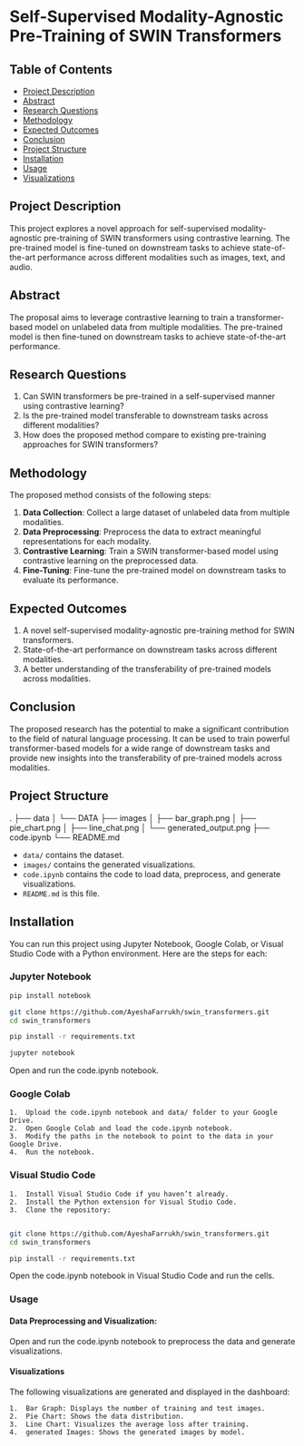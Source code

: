 # Self-Supervised Modality-Agnostic Pre-Training of SWIN Transformers

## Table of Contents

- [Project Description](#project-description)
- [Abstract](#abstract)
- [Research Questions](#research-questions)
- [Methodology](#methodology)
- [Expected Outcomes](#expected-outcomes)
- [Conclusion](#conclusion)
- [Project Structure](#project-structure)
- [Installation](#installation)
- [Usage](#usage)
- [Visualizations](#visualizations)


## Project Description

This project explores a novel approach for self-supervised modality-agnostic pre-training of SWIN transformers using contrastive learning. The pre-trained model is fine-tuned on downstream tasks to achieve state-of-the-art performance across different modalities such as images, text, and audio.

## Abstract

The proposal aims to leverage contrastive learning to train a transformer-based model on unlabeled data from multiple modalities. The pre-trained model is then fine-tuned on downstream tasks to achieve state-of-the-art performance.

## Research Questions

1. Can SWIN transformers be pre-trained in a self-supervised manner using contrastive learning?
2. Is the pre-trained model transferable to downstream tasks across different modalities?
3. How does the proposed method compare to existing pre-training approaches for SWIN transformers?

## Methodology

The proposed method consists of the following steps:

1. **Data Collection**: Collect a large dataset of unlabeled data from multiple modalities.
2. **Data Preprocessing**: Preprocess the data to extract meaningful representations for each modality.
3. **Contrastive Learning**: Train a SWIN transformer-based model using contrastive learning on the preprocessed data.
4. **Fine-Tuning**: Fine-tune the pre-trained model on downstream tasks to evaluate its performance.

## Expected Outcomes

1. A novel self-supervised modality-agnostic pre-training method for SWIN transformers.
2. State-of-the-art performance on downstream tasks across different modalities.
3. A better understanding of the transferability of pre-trained models across modalities.

## Conclusion

The proposed research has the potential to make a significant contribution to the field of natural language processing. It can be used to train powerful transformer-based models for a wide range of downstream tasks and provide new insights into the transferability of pre-trained models across modalities.

## Project Structure
.
├── data
│   └── DATA
├── images
│   ├── bar_graph.png
│   ├── pie_chart.png
│   ├── line_chat.png
│   └── generated_output.png
├── code.ipynb
└── README.md

- `data/` contains the dataset.
- `images/` contains the generated visualizations.
- `code.ipynb` contains the code to load data, preprocess, and generate visualizations.
- `README.md` is this file.

## Installation

You can run this project using Jupyter Notebook, Google Colab, or Visual Studio Code with a Python environment. Here are the steps for each:

### Jupyter Notebook


```bash
pip install notebook

git clone https://github.com/AyeshaFarrukh/swin_transformers.git
cd swin_transformers

pip install -r requirements.txt

jupyter notebook

```
Open and run the code.ipynb notebook.

### Google Colab

	1.	Upload the code.ipynb notebook and data/ folder to your Google Drive.
	2.	Open Google Colab and load the code.ipynb notebook.
	3.	Modify the paths in the notebook to point to the data in your Google Drive.
	4.	Run the notebook.

### Visual Studio Code

	1.	Install Visual Studio Code if you haven’t already.
	2.	Install the Python extension for Visual Studio Code.
	3.	Clone the repository:

```bash

git clone https://github.com/AyeshaFarrukh/swin_transformers.git
cd swin_transformers

pip install -r requirements.txt
```

Open the code.ipynb notebook in Visual Studio Code and run the cells.

### Usage

#### Data Preprocessing and Visualization:

Open and run the code.ipynb notebook to preprocess the data and generate visualizations.

#### Visualizations

The following visualizations are generated and displayed in the dashboard:

	1.	Bar Graph: Displays the number of training and test images.
	2.	Pie Chart: Shows the data distribution.
	3.	Line Chart: Visualizes the average loss after training.
	4.	generated Images: Shows the generated images by model.

